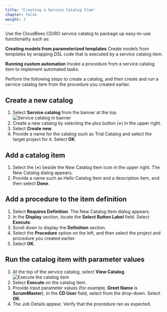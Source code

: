 ```yaml
---
title: "Creating a Service Catalog Item"
chapter: false
weight: 3
--- 
```


Use the CloudBees CD/RO service catalog to package up easy-to-use functionality such as:

**Creating models from parameterized templates**
Create models from templates by wrapping DSL code that is executed by a service catalog item.

**Running custom automation**
Invoke a procedure from a service catalog item to implement automated tasks.

Perform the following steps to create a catalog, and then create and run a service catalog item from the procedure you created earlier.

## Create a new catalog

1. Select **Service catalog** from the banner at the top. ![Service catalog in banner](te-service-catalog-banner.png?width=50pc) 
2. Create a new catalog by selecting the plus button (**+**) in the upper right.
3. Select **Create new**.
4. Provide a name for the catalog such as Trial Catalog and select the target project for it. Select **OK**.

## Add a catalog item

1. Select the (**+**) beside the New Catalog Item icon in the upper right. The New Catalog dialog appears.
2. Provide a name such as Hello Catalog Item and a description item, and then select **Done**.

## Add a procedure to the item definition

1. Select **Requires Definition**. The New Catalog Item dialog appears.
2. In the **Display** section, locate the **Select Button Label** field. Select **Execute**.
3. Scroll down to display the **Definition** section.
4. Select the **Procedure** option on the left, and then select the project and procedure you created earlier.
5. Select **OK**.

## Run the catalog item with parameter values

1. At the top of the service catalog, select **View Catalog**. ![Execute the catalog item](te-view-catalog-execute.png?width=50pc) 
2. Select **Execute** on the catalog item.
3. Provide input parameter values (for example, **Greet Name** is **ScrumMaster**). In the **CD User** field, select from the drop-down. Select **OK**.
4. The Job Details appear. Verify that the procedure ran as expected.
